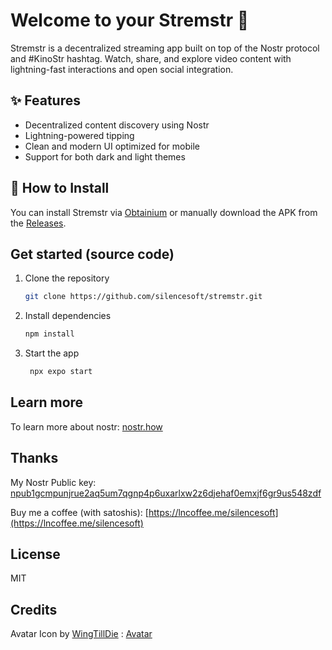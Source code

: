 # Welcome to your Stremstr 👋

Stremstr is a decentralized streaming app built on top of the Nostr protocol and #KinoStr hashtag. Watch, share, and explore video content with lightning-fast interactions and open social integration.

## ✨ Features

- Decentralized content discovery using Nostr
- Lightning-powered tipping
- Clean and modern UI optimized for mobile
- Support for both dark and light themes

## 🚀 How to Install

You can install Stremstr via [Obtainium](https://github.com/ImranR98/Obtainium) or manually download the APK from the [Releases](https://github.com/silencesoft/stremstr/releases).

## Get started (source code)

1. Clone the repository

   ```bash
   git clone https://github.com/silencesoft/stremstr.git
   ```

2. Install dependencies

   ```bash
   npm install
   ```

3. Start the app

   ```bash
    npx expo start
   ```

## Learn more

To learn more about nostr: [nostr.how](https://nostr.how/)



## Thanks

My Nostr Public key: [npub1gcmpunjrue2aq5um7qgnp4p6uxarlxw2z6djehaf0emxjf6gr9us548zdf](nostr:npub1gcmpunjrue2aq5um7qgnp4p6uxarlxw2z6djehaf0emxjf6gr9us548zdf)

Buy me a coffee (with satoshis): [https://lncoffee.me/silencesoft](https://lncoffee.me/silencesoft)

## License

MIT

## Credits

Avatar Icon by [WingTillDie](https://www.flaticon.com/authors/wing-till-die) : [Avatar](https://pixabay.com/vectors/avatar-icon-placeholder-facebook-1577909/)
